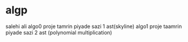 # algp
salehi ali
algo0 proje tamrin piyade sazi 1 ast(skyline)
algo1 proje taamrin piyade sazi 2 ast (polynomial multiplication)
